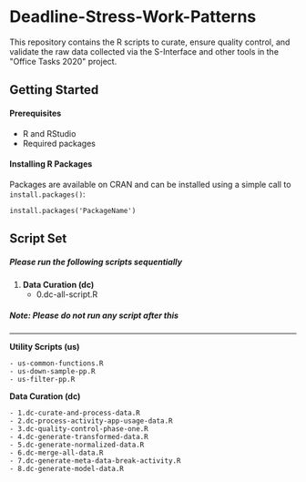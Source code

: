 # Deadline-Stress-Work-Patterns
This repository contains the R scripts to curate, ensure quality control, and validate the raw data collected
via the S-Interface and other tools in the "Office Tasks 2020" project.


## Getting Started

#### Prerequisites
- R and RStudio
- Required packages

#### Installing R Packages
Packages are available on CRAN and can be installed using a simple call to `install.packages()`:

    install.packages('PackageName')
	
	
## Script Set
##### Please run the following scripts sequentially
1. **Data Curation (dc)** 
	- 0.dc-all-script.R



##### Note: Please do not run any script after this
-------------------------------------------------------------------------------------------------------------
**Utility Scripts (us)**

	- us-common-functions.R
	- us-down-sample-pp.R
	- us-filter-pp.R
	
	
**Data Curation (dc)**

	- 1.dc-curate-and-process-data.R
	- 2.dc-process-activity-app-usage-data.R
	- 3.dc-quality-control-phase-one.R
	- 4.dc-generate-transformed-data.R
	- 5.dc-generate-normalized-data.R
	- 6.dc-merge-all-data.R
	- 7.dc-generate-meta-data-break-activity.R
	- 8.dc-generate-model-data.R
